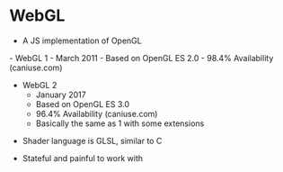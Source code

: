 # WebGL

- A JS implementation of OpenGL

<v-click>
- WebGL 1
  - March 2011
  - Based on OpenGL ES 2.0
  - 98.4% Availability (caniuse.com)
</v-click>
<v-click>

- WebGL 2
  - January 2017
  - Based on OpenGL ES 3.0
  - 96.4% Availability (caniuse.com)
  - Basically the same as 1 with some extensions
</v-click>
<v-click>

- Shader language is GLSL, similar to C
</v-click>
<v-click>

- Stateful and painful to work with
</v-click>
